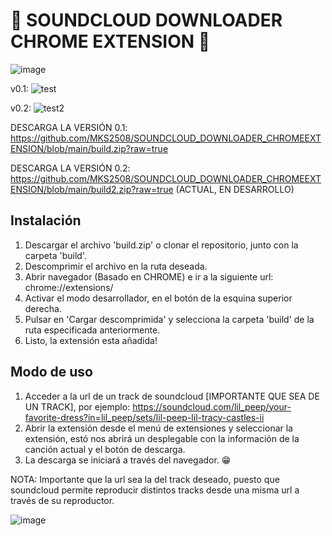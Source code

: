 # 🚀 SOUNDCLOUD DOWNLOADER CHROME EXTENSION 🚀

![image](https://user-images.githubusercontent.com/60777608/139285295-797f55f5-ad74-4763-aab6-d7134596f46c.png)

v0.1:
![test](https://user-images.githubusercontent.com/60777608/139127999-214ed035-ad29-4ad8-8884-ec4bd123fbce.gif)

v0.2:
![test2](https://user-images.githubusercontent.com/60777608/139285970-f2fdfd7d-7f98-44d9-a331-ec83deb416ec.gif)


DESCARGA LA VERSIÓN 0.1: https://github.com/MKS2508/SOUNDCLOUD_DOWNLOADER_CHROMEEXTENSION/blob/main/build.zip?raw=true


DESCARGA LA VERSIÓN 0.2: https://github.com/MKS2508/SOUNDCLOUD_DOWNLOADER_CHROMEEXTENSION/blob/main/build2.zip?raw=true (ACTUAL, EN DESARROLLO)


## Instalación

1. Descargar el archivo 'build.zip' o clonar el repositorio, junto con la carpeta 'build'.
2. Descomprimir el archivo en la ruta deseada.
3. Abrir navegador (Basado en CHROME) e ir a la siguiente url: chrome://extensions/
4. Activar el modo desarrollador, en el botón de la esquina superior derecha.
5. Pulsar en 'Cargar descomprimida' y selecciona la carpeta 'build' de la ruta especificada anteriormente.
6. Listo, la extensión esta añadida!

## Modo de uso

1. Acceder a la url de un track de soundcloud [IMPORTANTE QUE SEA DE UN TRACK], por ejemplo: https://soundcloud.com/lil_peep/your-favorite-dress?in=lil_peep/sets/lil-peep-lil-tracy-castles-ii
2. Abrir la extensión desde el menú de extensiones y seleccionar la extensión, estó nos abrirá un desplegable con la información de la canción actual y el botón de descarga. 
3. La descarga se iniciará a través del navegador. 😁

NOTA: Importante que la url sea la del track deseado, puesto que soundcloud permite reproducir distintos tracks desde una misma url a través de su reproductor. 

![image](https://user-images.githubusercontent.com/60777608/139127626-0cbf833a-1ee6-448e-a014-4756180be60c.png)
